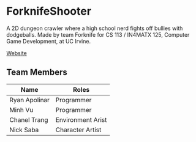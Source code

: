# ForknifeShooter
A 2D dungeon crawler where a high school nerd fights off bullies with dodgeballs.
Made by team Forknife for CS 113 / IN4MATX 125, Computer Game Development, at UC Irvine.

[Website](https://www.ics.uci.edu/~nssaba/Forknife/team.html)

## Team Members
| Name			| Roles 		|
| ------------- | ------------- |
| Ryan Apolinar | Programmer  		|
| Minh Vu  		| Programmer  		|
| Chanel Trang	| Environment Arist |
| Nick Saba		| Character Artist  |
